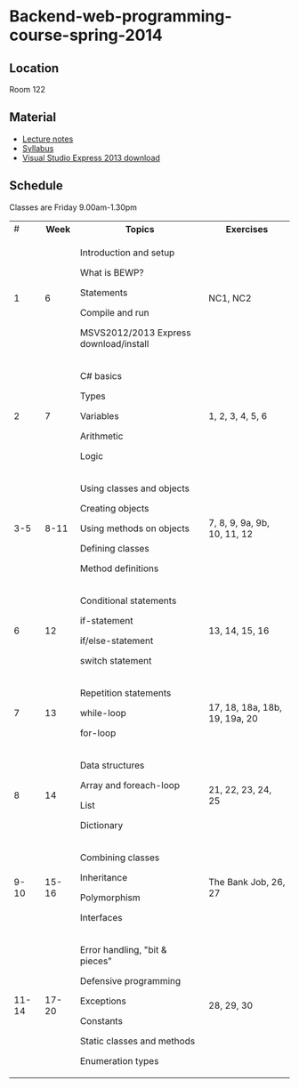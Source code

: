 # Backend-web-programming-course-spring-2014

## Location

Room 122

## Material

- <a href="LectureNotes.md">Lecture notes</a>
- <a href="Syllabus.md">Syllabus</a>
- <a href="http://www.visualstudio.com/downloads/download-visual-studio-vs#d-express-windows-desktop">Visual Studio Express 2013 download</a>
 
## Schedule

Classes are Friday 9.00am-1.30pm

  <table>
    <tr>
	  <td>#</th>
	  <th>Week</th>
	  <th>Topics</th>
	  <th>Exercises</th>
    </tr>
	<tr>
	  <td>1</td>
	  <td>6</td>
	  <td>
		<p>Introduction and setup</p>
		<p>What is BEWP?</p>
		<p>Statements</p>
		<p>Compile and run</p>
		<p>MSVS2012/2013 Express download/install</p>
	  </td>
	  <td>NC1, NC2</td>
	</tr>
	<tr>
	  <td>2</td>
	  <td>7</td>
	  <td>
		<p>C# basics</p>
		<p>Types</p>
		<p>Variables</p>
		<p>Arithmetic</p>
		<p>Logic</p>
	  </td>
	  <td>1, 2, 3, 4, 5, 6</td>
	</tr>
	<tr>
	  <td>3-5</td>
	  <td>8-11</td>
	  <td>
		<p>Using classes and objects</p>
		<p>Creating objects</p>
		<p>Using methods on objects</p>
		<p>Defining classes</p>
		<p>Method definitions</p>
	  </td>
	  <td>7, 8, 9, 9a, 9b, 10, 11, 12</td>
	</tr>
	<tr>
	  <td>6</td>
	  <td>12</td>
	  <td>
		<p>Conditional statements</p>
		<p>if-statement</p>
		<p>if/else-statement</p>
		<p>switch statement</p>
	  </td>
	  <td>13, 14, 15, 16</td>
	</tr>
	<tr>
	  <td>7</td>
	  <td>13</td>
	  <td>
		<p>Repetition statements</p>
		<p>while-loop</p>
		<p>for-loop</p>
	  </td>
	  <td>17, 18, 18a, 18b, 19, 19a, 20</td>
	</tr>
	<tr>
	  <td>8</td>
	  <td>14</td>
	  <td>
		<p>Data structures</p>
		<p>Array and  foreach-loop</p>
		<p>List</p>
		<p>Dictionary</p>
	  </td>
	  <td>21, 22, 23, 24, 25</td>
	</tr>
	<tr>
	  <td>9-10</td>
	  <td>15-16</td>
	  <td>
		<p>Combining classes</p>
		<p>Inheritance</p>
		<p>Polymorphism</p>
		<p>Interfaces</p>
	  </td>
	  <td>The Bank Job, 26, 27</td>
	</tr>
	<tr>
	  <td>11-14</td>
	  <td>17-20</td>
	  <td>
		<p>Error handling, "bit & pieces"</p>
		<p>Defensive programming</p>
		<p>Exceptions</p>
		<p>Constants</p>
		<p>Static classes and methods</p>
		<p>Enumeration types</p>
	  </td>
	  <td>28, 29, 30</td>
	</tr>
  </table>